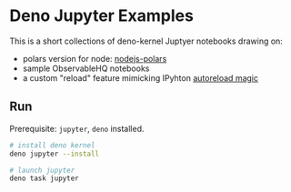 # Deno Jupyter Examples

This is a short collections of deno-kernel Juptyer notebooks drawing on:

+ polars version for node: [nodejs-polars](https://github.com/pola-rs/nodejs-polars)
+ sample ObservableHQ notebooks
+ a custom "reload" feature mimicking IPyhton [autoreload magic](https://ipython.org/ipython-doc/3/config/extensions/autoreload.html)

## Run

Prerequisite: `jupyter`, `deno` installed.

```sh
# install deno kernel
deno jupyter --install

# launch jupyter
deno task jupyter
```
